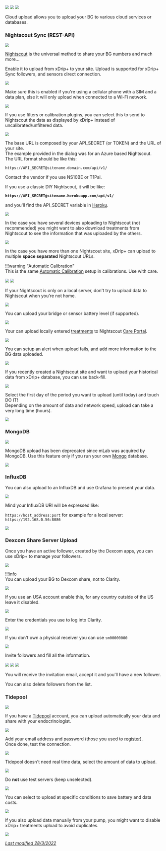 <img src="../../images/hamburger_menu.png" style="zoom:75%;" />  
<img src="../../images/M-S.png" style="zoom:75%;" />  
<img src="../images/M-S-CU.png" style="zoom:75%;" />

Cloud upload allows you to upload your BG to various cloud services or databases.

### Nightscout Sync (REST-API)

<img src="../images/M-S-CU-NS.png" style="zoom:75%;" />

[Nightscout](https://nightscout.github.io/) is the universal method to share your BG numbers and much more...

Enable it to upload from xDrip+ to your site. Upload is supported for xDrip+ Sync followers, and sensors direct connection. 

<img src="../images/M-S-CU-NSa.png" style="zoom:75%;" />

Make sure this is enabled if you're using a cellular phone with a SIM and a data plan, else it will only upload when connected to a Wi-Fi network.

<img src="../images/M-S-CU-NSb.png" style="zoom:75%;" />

If you use filters or calibration plugins, you can select this to send to Nightscout the data as displayed by xDrip+ instead of uncalibrated/unfiltered data.

<img src="../images/M-S-CU-NSc.png" style="zoom:75%;" />

The base URL is composed by your API_SECRET (or TOKEN) and the URL of your site.  
The example provided in the dialog was for an Azure based Nightscout.  
The URL format should be like this:

`https://API_SECRET@sitename.domain.com/api/v1/`

Contact the vendor if you use NS10BE or T1Pal.

If you use a classic DIY Nightscout, it will be like:

**`https://API_SECRET@sitename.herokuapp.com/api/v1/`**

and you'll find the API_SECRET variable in [Heroku](https://nightscout.github.io/nightscout/new_user/#editing-config-vars-in-heroku).

<img src="../images/M-S-CU-NSe.png" style="zoom:75%;" />

In the case you have several devices uploading to Nightscout (not recommended) you might want to also download treatments from Nightscout to see the information that was uploaded by the others.

<img src="../images/M-S-CU-NSf.png" style="zoom:75%;" />

In the case you have more than one Nightscout site, xDrip+ can upload to multiple **space separated** Nightscout URLs.

!!!warning "Automatic Calibration"  
    This is the same [Automatic Calibration](../../calibrate/advancedcal) setup in calibrations. Use with care.

<img src="../images/M-S-CU-NSh.png" style="zoom:75%;" />

<img src="../images/M-S-CU-NSi.png" style="zoom:75%;" />

If your Nightscout is only on a local server, don't try to upload data to Nightscout when you're not home.

<img src="../images/M-S-CU-NSj.png" style="zoom:75%;" />

You can upload your bridge or sensor battery level (if supported).

<img src="../images/M-S-CU-NSk.png" style="zoom:75%;" />

Your can upload locally entered [treatments](../mainUI/#treatments) to Nightscout [Care Portal](https://nightscout.github.io/nightscout/setup_variables/#careportal-careportal).

<img src="../images/M-S-CU-NSl.png" style="zoom:75%;" />

You can setup an alert when upload fails, and add more information to the BG data uploaded.

<img src="../images/M-S-CU-NSm.png" style="zoom:75%;" />

If you recently created a Nightscout site and want to upload your historical data from xDrip+ database, you can use back-fill.

<img src="../images/M-S-CU-NSn.png" style="zoom:75%;" />

Select the first day of the period you want to upload (until today) and touch DO IT!  
Depending on the amount of data and network speed, upload can take a very long time (hours).

<img src="../images/M-S-CU-NSn2.png" style="zoom:75%;" />

### MongoDB

<img src="../images/M-S-CU-MD.png" style="zoom:75%;" />

MongoDB upload has been deprecated since mLab was acquired by MongoDB. Use this feature only if you run your own [Mongo](https://github.com/mongodb/mongo) database.

<img src="../images/M-S-CU-MDa.png" style="zoom:75%;" />

### InfluxDB

You can also upload to an InfluxDB and use Grafana to present your data.

<img src="../images/M-S-CU-ID.png" style="zoom:75%;" />

Mind your InfluxDB URI will be expressed like:

`https://host_address:port` for example for a local server: `https://192.168.0.56:8086`

<img src="../images/M-S-CU-ID2.png" style="zoom:75%;" />

### Dexcom Share Server Upload

Once you have an active follower, created by the Dexcom apps, you can use xDrip+ to manage your followers.

<img src="../images/M-S-CU-DX.png" style="zoom:75%;" />

!!!info  
    You can upload your BG to Dexcom share, not to Clarity.

<img src="../images/M-S-CU-DXa.png" style="zoom:75%;" />

If you use an USA account enable this, for any country outside of the US leave it disabled. 

<img src="../images/M-S-CU-DXb.png" style="zoom:75%;" />

Enter the credentials you use to log into Clarity.

<img src="../images/M-S-CU-DXc.png" style="zoom:75%;" />

If you don't own a physical receiver you can use `sm00000000`

<img src="../images/M-S-CU-DXd.png" style="zoom:75%;" />

Invite followers and fill all the information.

<img src="../images/M-S-CU-DXe.png" style="zoom:75%;" />

<img src="../images/M-S-CU-DXf.png" style="zoom:75%;" />

<img src="../images/M-S-CU-DXg.png" style="zoom:75%;" />

You will receive the invitation email, accept it and you'll have a new follower.

You can also delete followers from the list.

### Tidepool

<img src="../images/M-S-CU-TP.png" style="zoom:75%;" />

If you have a [Tidepool](https://www.tidepool.org/) account, you can upload automatically your data and share with your endocrinologist.

<img src="../images/M-S-CU-TPa.png" style="zoom:75%;" />

Add your email address and password (those you used to [register](https://app.tidepool.org/signup/personal)).  
Once done, test the connection.

<img src="../images/M-S-CU-TPb.png" style="zoom:75%;" />

Tidepool doesn't need real time data, select the amount of data to upload.

<img src="../images/M-S-CU-TPc.png" style="zoom:75%;" />

Do **not** use test servers (keep unselected).

<img src="../images/M-S-CU-TPd.png" style="zoom:75%;" />

You can select to upload at specific conditions to save battery and data costs.

<img src="../images/M-S-CU-TPe.png" style="zoom:75%;" />

If you also upload data manually from your pump, you might want to disable xDrip+ treatments upload to avoid duplicates.

<img src="../images/M-S-CU-TPf.png" style="zoom:75%;" />

</br>

[*Last modified 28/3/2022*](https://github.com/NightscoutFoundation/xDrip/releases/tag/2022.03.27)
